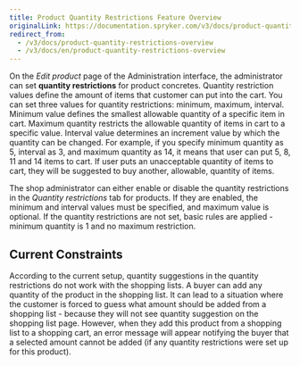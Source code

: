```yaml
---
title: Product Quantity Restrictions Feature Overview
originalLink: https://documentation.spryker.com/v3/docs/product-quantity-restrictions-overview
redirect_from:
  - /v3/docs/product-quantity-restrictions-overview
  - /v3/docs/en/product-quantity-restrictions-overview
---
```


On the *Edit product* page of the Administration interface, the administrator can set **quantity restrictions** for product concretes. Quantity restriction values define the amount of items that customer can put into the cart. You can set three values for quantity restrictions: minimum, maximum, interval. Minimum value defines the smallest allowable quantity of a specific item in cart. Maximum quantity restricts the allowable quantity of items in cart to a specific value. Interval value determines an increment value by which the quantity can be changed. For example, if you specify minimum quantity as 5, interval as 3, and maximum quantity as 14, it means that user can put 5, 8, 11 and 14 items to cart. If user puts an unacceptable quantity of items to cart, they will be suggested to buy another, allowable, quantity of items.

The shop administrator can either enable or disable the quantity restrictions in the *Quantity restrictions* tab for products. If they are enabled, the minimum and interval values must be specified, and maximum value is optional. If the quantity restrictions are not set, basic rules are applied - minimum quantity is 1 and no maximum restriction.

## Current Constraints
According to the current setup, quantity suggestions in the quantity restrictions do not work with the shopping lists. A buyer can add any quantity of the product in the shopping list. It can lead to a situation where the customer is forced to guess what amount should be added from a shopping list - because they will not see quantity suggestion on the shopping list page. However, when they add this product from a shopping list to a shopping cart, an error message will appear notifying the buyer that a selected amount cannot be added (if any quantity restrictions were set up for this product).

<!-- Last review date: Jul 08, 2019 -->
